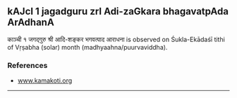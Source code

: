 ## kAJcI 1 jagadguru zrI Adi-zaGkara bhagavatpAda ArAdhanA
काञ्ची १ जगद्गुरु श्री आदि-शङ्कर भगवत्पाद आराधना is observed on Śukla-Ekādaśī tithi of Vṛṣabha (solar) month (madhyaahna/puurvaviddha).


### References
* www.kamakoti.org


---

